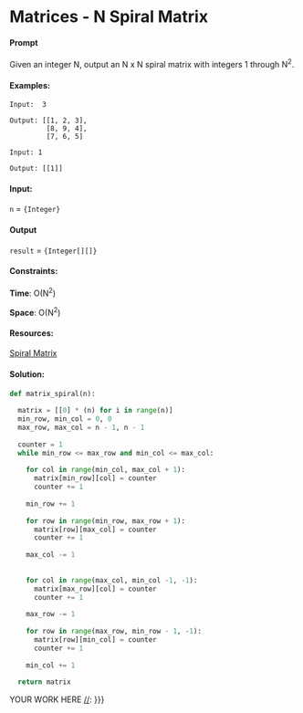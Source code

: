 # Matrices - N Spiral Matrix 

#### Prompt

Given an integer N, output an N x N spiral matrix with integers 1 through N<sup>2</sup>.


#### Examples:

```
Input:  3

Output: [[1, 2, 3],
         [8, 9, 4],
         [7, 6, 5]
 
Input: 1

Output: [[1]]

```


#### Input:
`n` = `{Integer}`

#### Output
`result` = `{Integer[][]}`


#### Constraints:

**Time**: O(N<sup>2</sup>)

**Space**: O(N<sup>2</sup>)


#### Resources:

[Spiral Matrix](!https://leetcode.com/problems/spiral-matrix/solution/)


#### Solution:

[//]: {{{
```python
def matrix_spiral(n):
  
  matrix = [[0] * (n) for i in range(n)] 
  min_row, min_col = 0, 0
  max_row, max_col = n - 1, n - 1 
  
  counter = 1 
  while min_row <= max_row and min_col <= max_col:
    
    for col in range(min_col, max_col + 1):
      matrix[min_row][col] = counter 
      counter += 1 
    
    min_row += 1 
    
    for row in range(min_row, max_row + 1):
      matrix[row][max_col] = counter 
      counter += 1 
    
    max_col -= 1 
    
    
    for col in range(max_col, min_col -1, -1):
      matrix[max_row][col] = counter 
      counter += 1 
    
    max_row -= 1 
    
    for row in range(max_row, min_row - 1, -1):
      matrix[row][min_col] = counter 
      counter += 1 
    
    min_col += 1 
  
  return matrix
```
[//]: ---
YOUR WORK HERE
[//]: }}}
